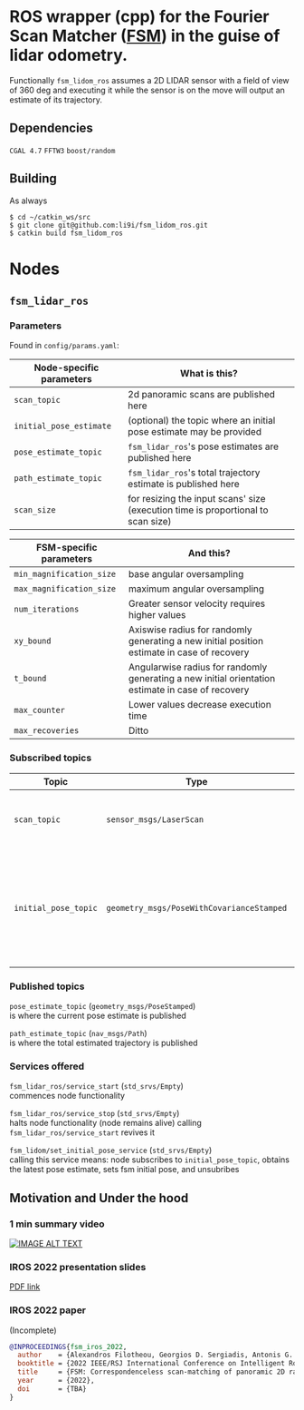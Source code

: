# ROS wrapper (cpp) for the Fourier Scan Matcher ([FSM](https://github.com/li9i/fsm)) in the guise of lidar odometry.

Functionally `fsm_lidom_ros` assumes a 2D LIDAR sensor with a field of view of
360 deg and executing it while the sensor is on the move will output an estimate
of its trajectory.

## Dependencies
`CGAL 4.7`
`FFTW3`
`boost/random`

## Building

As always
```
$ cd ~/catkin_ws/src
$ git clone git@github.com:li9i/fsm_lidom_ros.git
$ catkin build fsm_lidom_ros
```

# Nodes

## `fsm_lidar_ros`

### Parameters

Found in `config/params.yaml`:

| Node-specific parameters | What is this?                                                                    |
| ------------------------ | -------------------------------------------------------------------------------- |
| `scan_topic`             | 2d panoramic scans are published here                                            |
| `initial_pose_estimate`  | (optional) the topic where an initial pose estimate may be provided              |
| `pose_estimate_topic`    | `fsm_lidar_ros`'s pose estimates are published here                              |
| `path_estimate_topic`    | `fsm_lidar_ros`'s total trajectory estimate is published here                    |
| `scan_size`              | for resizing the input scans' size (execution time is proportional to scan size) |

| FSM-specific parameters  | And this?                                                                                        |
| ------------------------ | ------------------------------------------------------------------------------------------------ |
| `min_magnification_size` | base angular oversampling                                                                        |
| `max_magnification_size` | maximum angular oversampling                                                                     |
| `num_iterations`         | Greater sensor velocity requires higher values                                                   |
| `xy_bound`               | Axiswise radius for randomly generating a new initial position estimate in case of recovery       |
| `t_bound`                | Angularwise radius for randomly generating a new initial orientation estimate in case of recovery |
| `max_counter`            | Lower values decrease execution time                                                             |
| `max_recoveries`         | Ditto                                                                                            |


### Subscribed topics

| Topic                | Type                                     |                                                                                        |
| -------------------- | ---------------------------------------- | ---------------------------------------------------------------------------------------|
| `scan_topic`         | `sensor_msgs/LaserScan`                  | 2d panoramic scans are published here                                                  |
| `initial_pose_topic` | `geometry_msgs/PoseWithCovarianceStamped`| optional---for setting the very first pose estimate to something other than the origin |

### Published topics
`pose_estimate_topic` (`geometry_msgs/PoseStamped`)\
is where the current pose estimate is published

`path_estimate_topic` (`nav_msgs/Path`)\
is where the total estimated trajectory is published


### Services offered
`fsm_lidar_ros/service_start` (`std_srvs/Empty`)\
commences node functionality

`fsm_lidar_ros/service_stop` (`std_srvs/Empty`)\
halts node functionality (node remains alive) calling `fsm_lidar_ros/service_start` revives it

`fsm_lidom/set_initial_pose_service` (`std_srvs/Empty`)\
calling this service means: node subscribes to `initial_pose_topic`, obtains the latest pose estimate, sets fsm initial pose, and unsubribes


## Motivation and Under the hood

### 1 min summary video
[![IMAGE ALT TEXT](http://img.youtube.com/vi/hB4qsHCEXGI/0.jpg)](http://www.youtube.com/watch?v=hB4qsHCEXGI "1 min summary video")

### IROS 2022 presentation slides
[PDF link](https://raw.githubusercontent.com/li9i/fsm_presentation_iros22/master/main.pdf)

### IROS 2022 paper

(Incomplete)

```bibtex
@INPROCEEDINGS{fsm_iros_2022,
  author    = {Alexandros Filotheou, Georgios D. Sergiadis, Antonis G. Dimitriou},
  booktitle = {2022 IEEE/RSJ International Conference on Intelligent Robots and Systems (IROS)},
  title     = {FSM: Correspondenceless scan-matching of panoramic 2D range scans},
  year      = {2022},
  doi       = {TBA}
}
